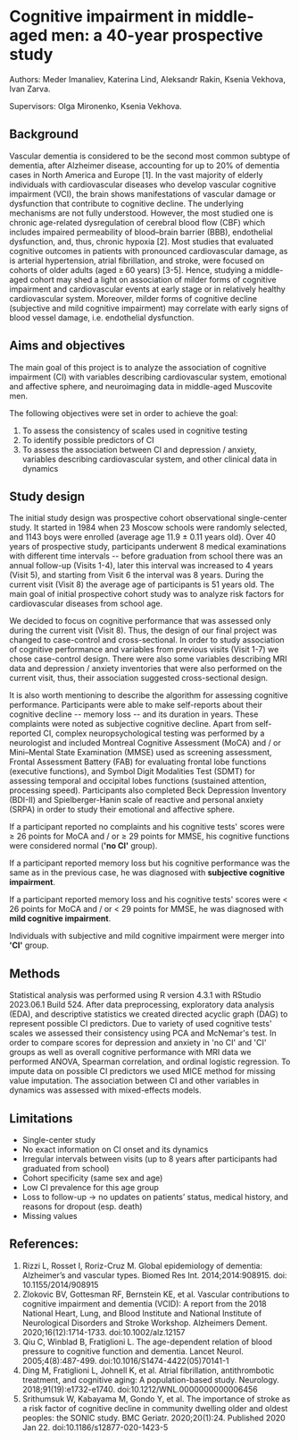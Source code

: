 # Cognitive impairment in middle-aged men: a 40-year prospective study

Authors: Meder Imanaliev, Katerina Lind, Aleksandr Rakin, Ksenia Vekhova, Ivan Zarva.

Supervisors: Olga Mironenko, Ksenia Vekhova. 


## Background

Vascular dementia is considered to be the second most common subtype of dementia, after Alzheimer disease, accounting for up to 20% of dementia cases in North America and Europe [1]. In the vast majority of elderly individuals with cardiovascular diseases who develop vascular cognitive impairment (VCI), the brain shows manifestations of vascular damage or dysfunction that contribute to cognitive decline. The underlying mechanisms are not fully understood. However, the most studied one is chronic age-related dysregulation of cerebral blood flow (CBF) which includes impaired permeability of blood–brain barrier (BBB), endothelial dysfunction, and, thus, chronic hypoxia [2]. Most studies that evaluated cognitive outcomes in patients with pronounced cardiovascular damage, as is arterial hypertension, atrial fibrillation, and stroke, were focused on cohorts of older adults (aged ≥ 60 years)  [3-5]. Hence, studying a middle-aged cohort may shed a light on association of milder forms of cognitive impairment and cardiovascular events at early stage or in relatively healthy cardiovascular system. Moreover, milder forms of cognitive decline (subjective and mild cognitive impairment) may correlate with early signs of blood vessel damage, i.e. endothelial dysfunction.


## Aims and objectives

The main goal of this project is to analyze the association of cognitive impairment (CI) with variables describing cardiovascular system, emotional and affective sphere, and neuroimaging data in middle-aged Muscovite men.

The following objectives were set in order to achieve the goal:
1.	To assess the consistency of scales used in cognitive testing
2.	To identify possible predictors of CI
3.	To assess the association between CI and depression / anxiety, variables describing cardiovascular system, and other clinical data in dynamics

## Study design

The initial study design was prospective cohort observational single-center study. It started in 1984 when 23 Moscow schools were randomly selected, and 1143 boys were enrolled (average age 11.9 ± 0.11 years old).
Over 40 years of prospective study, participants underwent 8 medical examinations with different time intervals -- before graduation from school there was an annual follow-up (Visits 1-4), later this interval was increased to 4 years (Visit 5), 
and starting from Visit 6 the interval was 8 years. During the current visit (Visit 8) the average age of participants is 51 years old. 
The main goal of initial prospective cohort study was to analyze risk factors for cardiovascular diseases from school age.

We decided to focus on cognitive performance that was assessed only during the current visit (Visit 8). Thus, the design of our final project was changed to case-control and cross-sectional.
In order to study association of cognitive performance and variables from previous visits (Visit 1-7) we chose case-control design.
There were also some variables describing MRI data and depression / anxiety inventories that were also performed on the current visit, thus, their association suggested cross-sectional design.

It is also worth mentioning to describe the algorithm for assessing cognitive performance. Participants were able to make self-reports about their cognitive decline -- memory loss -- and its duration in years. These complaints 
were noted as subjective cognitive decline. Apart from self-reported CI, complex neuropsychological testing was performed by a neurologist and included Montreal Cognitive Assessment (MoCA) and / or Mini–Mental State Examination 
(MMSE) used as screening assessment, Frontal Assessment Battery (FAB) for evaluating frontal lobe functions (executive functions), and Symbol Digit Modalities Test (SDMT) for assessing temporal and occipital lobes functions 
(sustained attention, processing speed). Participants also completed Beck Depression Inventory (BDI-II) and Spielberger-Hanin scale of reactive and personal anxiety (SRPA) in order to study their emotional and affective sphere.

If a participant reported no complaints and his cognitive tests' scores were ≥ 26 points for MoCA and / or ≥ 29 points for MMSE, his cognitive functions were considered normal (**'no CI'** group).

If a participant reported memory loss but his cognitive performance was the same as in the previous case, he was diagnosed with **subjective cognitive impairment**.

If a participant reported memory loss and his cognitive tests' scores were < 26 points for MoCA and / or < 29 points for MMSE, he was diagnosed with **mild cognitive impairment**.

Individuals with subjective and mild cognitive impairment were merger into **'CI'** group.


## Methods

Statistical analysis was performed using R version 4.3.1 with RStudio 2023.06.1 Build 524. 
After data preprocessing, exploratory data analysis (EDA), and descriptive statistics we created directed acyclic graph (DAG) to represent possible CI predictors. 
Due to variety of used cognitive tests' scales we assessed their consistency using PCA and McNemar's test. 
In order to compare scores for depression and anxiety in 'no CI' and 'CI' groups as well as overall cognitive performance with MRI data we performed ANOVA, Spearman correlation, and ordinal logistic regression. 
To impute data on possible CI predictors we used MICE method for missing value imputation.
The association between CI and other variables in dynamics was assessed with mixed-effects models.


## Limitations
* Single-center study
* No exact information on CI onset and its dynamics
* Irregular intervals between visits (up to 8 years after participants had graduated from school)
* Cohort specificity (same sex and age)
* Low CI prevalence for this age group
* Loss to follow-up -> no updates on patients’ status, medical history, and reasons for dropout (esp. death)
* Missing values



## References:
1.	Rizzi L, Rosset I, Roriz-Cruz M. Global epidemiology of dementia: Alzheimer’s and vascular types. Biomed Res Int. 2014;2014:908915. doi: 10.1155/2014/908915
2.	Zlokovic BV, Gottesman RF, Bernstein KE, et al. Vascular contributions to cognitive impairment and dementia (VCID): A report from the 2018 National Heart, Lung, and Blood Institute and National Institute of Neurological Disorders and Stroke Workshop. Alzheimers Dement. 2020;16(12):1714-1733. doi:10.1002/alz.12157
3.	Qiu C, Winblad B, Fratiglioni L. The age-dependent relation of blood pressure to cognitive function and dementia. Lancet Neurol. 2005;4(8):487-499. doi:10.1016/S1474-4422(05)70141-1
4.	Ding M, Fratiglioni L, Johnell K, et al. Atrial fibrillation, antithrombotic treatment, and cognitive aging: A population-based study. Neurology. 2018;91(19):e1732-e1740. doi:10.1212/WNL.0000000000006456
5.	Srithumsuk W, Kabayama M, Gondo Y, et al. The importance of stroke as a risk factor of cognitive decline in community dwelling older and oldest peoples: the SONIC study. BMC Geriatr. 2020;20(1):24. Published 2020 Jan 22. doi:10.1186/s12877-020-1423-5
